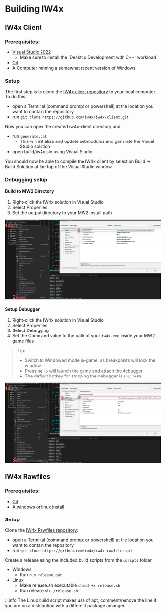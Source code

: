 <!-- TITLE:Building -->

# Building IW4x

## IW4x Client

### Prerequisites:

- [Visual Studio 2022](https://visualstudio.microsoft.com/vs/)
  - Make sure to install the 'Desktop Development with C++' workload
- [Git](https://git-scm.com/)
- A Computer running a somewhat recent version of Windows

### Setup

The first step is to clone the [IW4x client repository](https://github.com/iw4x/iw4x-client) to your local computer. To do this:
- open a Terminal (command prompt or powershell) at the location you want to contain the repository
- run `git clone https://github.com/iw4x/iw4x-client.git`

Now you can open the created iw4x-client directory and:
- run `generate.bat`
  - This will initialize and update submodules and generate the Visual Studio solution
- open build/iw4x.sln using Visual Studio

You should now be able to compile the IW4x client by selection Build -> Build Solution at the top of the Visual Studio window.

### Debugging setup

#### Build to MW2 Directory

1. Right-click the IW4x solution in Visual Studio
2. Select Properties
3. Set the output directory to your MW2 install path

![output_directory.png](/_contents/output_directory.png)

#### Setup Debugger

1. Right-click the IW4x solution in Visual Studio
2. Select Properties
3. Select Debugging
4. Set the Command value to the path of your `iw4x.exe` inside your MW2 game files

> Tip:
> - Switch to Windowed mode in-game, as breakpoints will lock the window.
> - Pressing `F5` will launch the game and attach the debugger.
> - The default hotkey for stopping the debugger is `Shift+F5`.

![debug_command.png](/_contents/debug_command.png)

## IW4x Rawfiles

### Prerequisites:

- [Git](https://git-scm.com/)
- A windows or linux install

### Setup

Clone the [IW4x Rawfiles repository](https://github.com/iw4x/iw4x-rawfiles):
- open a Terminal (command prompt or powershell) at the location you want to contain the repository
- run `git clone https://github.com/iw4x/iw4x-rawfiles.git`

Create a release using the included build scripts from the `scripts` folder
- Windows
  - Run `run_release.bat`
- Linux
  - Make release.sh executable `chmod +x release.sh`
  - Run release.sh `./release.sh`

:::info
The Linux build script makes use of apt, comment/remove the line if you are on a distribution with a different package amanger.